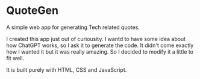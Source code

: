 # QuoteGen
A simple web app for generating Tech related quotes.

I created this app just out of curiousity. I wantd to have some idea about how ChatGPT works, so I ask it to generate the code.
It didn't come exactly how I wanted it but it was really amazing. So I decided to modify it a little to fit well.

It is built purely with HTML, CSS and JavaScript.